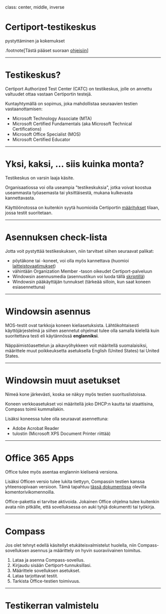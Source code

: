 class: center, middle, inverse

# Certiport-testikeskus

pystyttäminen ja kokemukset

.footnote[Tästä pääset suoraan [ohjeisiin](https://github.com/hayo-labra/certiport-testikeskus)]

---

# Testikeskus?

Certiport Authorized Test Center (CATC) on testikeskus, jolle on annettu valtuudet ottaa vastaan Certiportin testejä.

Kuntayhtymällä on sopimus, joka mahdollistaa seuraavien testien vastaanottamisen:

 - Microsoft Technology Associate (MTA)
 - Microsoft Certified Fundamentals (aka Microsoft Technical Certifications)
 - Microsoft Office Specialist (MOS)
 - Microsoft Certified Educator
 
---

# Yksi, kaksi, ... siis kuinka monta?

Testikeskus on varsin laaja käsite.

Organisaatiossa voi olla useampia "testikeskuksia", jotka voivat koostua useammasta työasemasta tai yksittäisestä, mukana kulkevasta kannettavasta.

Käyttöönotossa on kuitenkin syytä huomioida Certiportin [määritykset](https://certiport.pearsonvue.com/Educator-resources/Exam-policies/Administration) tilaan, jossa testit suoritetaan.

---

# Asennuksen check-lista

Jotta voit pystyttää testikeskuksen, niin tarvitset siihen seuraavat palikat:

  - pöytäkone tai -koneet, voi olla myös kannettava (huomioi [laitteistovaatimukset](https://certiport.pearsonvue.com/Support/Technical-requirements.aspx))
  - vähintään Organization Member -tason oikeudet Certiport-palveluun
  - Windowsin asennusmedia (asennustikun voi luoda tällä [skriptillä](https://github.com/hayo-labra/Create-WindowsUSBInstall))
  - Windowsin pääkäyttäjän tunnukset (tärkeää silloin, kun saat koneen esiasennettuna)

---

# Windowsin asennus

MOS-testit ovat tarkkoja koneen kieliasetuksista. Lähtökohtaisesti käyttöjärjestelmä ja siihen asennetut ohjelmat tulee olla samalla kielellä kuin suoritettava testi eli käytännössä **englanniksi**.

Näppäimistöasettelun ja aikavyöhykkeen voit määritellä suomalaisiksi, määrittele muut poikkeuksetta asetuksella English (United States) tai United States.

---

# Windowsin muut asetukset

Nimeä kone järkevästi, koska se näkyy myös testien suorituslistoissa.

Koneen verkkoasetukset voi määritellä joko DHCP:n kautta tai staattisina, Compass toimii kummallakin. 

Lisäksi koneessa tulee olla seuraavat asennettuna:

 - Adobe Acrobat Reader
 - tulostin (Microsoft XPS Document Printer riittää)

---

# Office 365 Apps

Office tulee myös asentaa englannin kielisenä versiona.

Lisäksi Officen versio tulee lukita tiettyyn, Compassin testien kanssa yhteensopivaan versioon. Tämä tapahtuu [tässä dokumentissa](https://certiport.pearsonvue.com/Support/PDFs/MOS-365-Versioning-Three.pdf) olevilla komentorivikomennoilla.

Office-pakettia ei tarvitse aktivoida. Jokainen Office ohjelma tulee kuitenkin avata niin pitkälle, että sovelluksessa on auki tyhjä dokumentti tai työkirja.

---

# Compass

Jos olet tehnyt edellä käsitellyt etukäteisvalmistelut huolella, niin Compass-sovelluksen asennus ja määrittely on hyvin suoraviivainen toimitus.

 1. Lataa ja asenna Compass-sovellus.
 2. Kirjaudu sisään Certiport-tunnuksillasi.
 3. Määrittele sovelluksen asetukset.
 4. Lataa tarjottavat testit.
 5. Tarkista Office-testien toimivuus.

---

# Testikerran valmistelu



